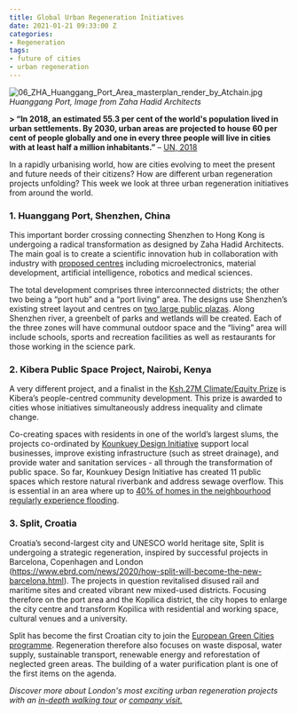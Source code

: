 ```yaml
---
title: Global Urban Regeneration Initiatives
date: 2021-01-21 09:33:00 Z
categories:
- Regeneration
tags:
- future of cities
- urban regeneration
---
```


![06_ZHA_Huanggang_Port_Area_masterplan_render_by_Atchain.jpg](/uploads/06_ZHA_Huanggang_Port_Area_masterplan_render_by_Atchain.jpg)
*Huanggang Port, Image from Zaha Hadid Architects*


**> “In 2018, an estimated 55.3 per cent of the world's population lived in urban settlements. By 2030, urban areas are projected to house 60 per cent of people globally and one in every three people will live in cities with at least half a million inhabitants.”** – [UN, 2018](https://www.un.org/en/events/citiesday/assets/pdf/the_worlds_cities_in_2018_data_booklet.pdf)

In a rapidly urbanising world, how are cities evolving to meet the present and future needs of their citizens? How are different urban regeneration projects unfolding? This week we look at three urban regeneration initiatives from around the world.

### 1. **Huanggang Port, Shenzhen, China**
This important border crossing connecting Shenzhen to Hong Kong is undergoing a radical transformation as designed by Zaha Hadid Architects. The main goal is to create a scientific innovation hub in collaboration with industry with [proposed centres](https://www.archdaily.com/953376/zaha-hadid-architects-regenerates-huanggang-port-area-in-shenzhen-china?ad_source=search&ad_medium=search_result_all) including microelectronics, material development, artificial intelligence, robotics and medical sciences.

The total development comprises three interconnected districts; the other two being a “port hub” and a “port living” area. The designs use Shenzhen’s existing street layout and centres on [two large public plazas](https://www.architectsdatafile.co.uk/news/huanggang-port-area-masterplan/). Along Shenzhen river, a greenbelt of parks and wetlands will be created. Each of the three zones will have communal outdoor space and the “living” area will include schools, sports and recreation facilities as well as restaurants for those working in the science park.


### 2. **Kibera Public Space Project, Nairobi, Kenya**

A very different project, and a finalist in the [Ksh.27M Climate/Equity Prize](https://citizentv.co.ke/lifestyle/kibera-public-space-project-among-five-finalists-for-ksh-27m-climate-equity-prize-2393706/) is Kibera’s people-centred community development. This prize is awarded to cities whose initiatives simultaneously address inequality and climate change.

Co-creating spaces with residents in one of the world’s largest slums, the projects co-ordinated by [Kounkuey Design Initiative](https://www.kounkuey.org/) support local businesses, improve existing infrastructure (such as street drainage), and provide water and sanitation services - all through the transformation of public space. So far, Kounkuey Design Initiative has created 11 public spaces which restore natural riverbank and address sewage overflow. This is essential in an area where up to [40% of homes in the neighbourhood regularly experience flooding](https://www.weforum.org/agenda/2021/01/projects-address-climate-crisis-inequality-cities-urban-areas/).

### **3. Split, Croatia**
Croatia’s second-largest city and UNESCO world heritage site, Split is undergoing a strategic regeneration, inspired by successful projects in Barcelona, Copenhagen and London (https://www.ebrd.com/news/2020/how-split-will-become-the-new-barcelona.html). The projects in question revitalised disused rail and maritime sites and created vibrant new mixed-used districts. Focusing therefore on the port area and the Kopilica district, the city hopes to enlarge the city centre and transform Kopilica with residential and working space, cultural venues and a university. 

Split has become the first Croatian city to join the [European Green Cities programme](https://emerging-europe.com/news/split-becomes-first-croatian-city-to-join-the-european-green-cities-programme/). Regeneration therefore also focuses on waste disposal, water supply, sustainable transport, renewable energy and reforestation of neglected green areas. The building of a water purification plant is one of the first items on the agenda.

*Discover more about London's most exciting urban regeneration projects with an [in-depth walking tour](https://www.insiderlondon.com/london/educational-tours/kings-cross-regeneration/) or [company visit.](https://www.insiderlondon.com/london/company-visits/)*

